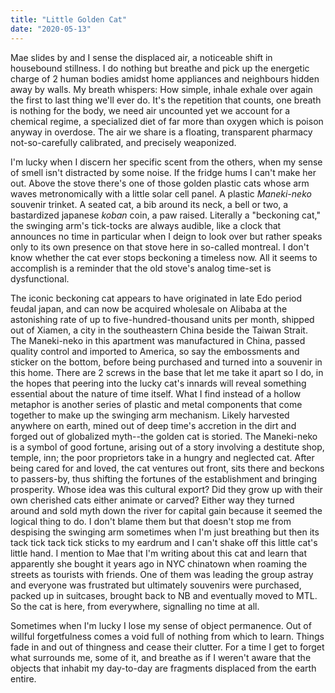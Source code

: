 ```yaml
---
title: "Little Golden Cat"
date: "2020-05-13"
---
```


Mae slides by and I sense the displaced air, a noticeable shift in housebound stillness. I do nothing but breathe and pick up the energetic charge of 2 human bodies amidst home appliances and neighbours hidden away by walls. My breath whispers: How simple, inhale exhale over again the first to last thing we'll ever do. It's the repetition that counts, one breath is nothing for the body, we need air uncounted yet we account for a chemical regime, a specialized diet of far more than oxygen which is poison anyway in overdose. The air we share is a floating, transparent pharmacy not-so-carefully calibrated, and precisely weaponized.

I'm lucky when I discern her specific scent from the others, when my sense of smell isn't distracted by some noise. If the fridge hums I can't make her out. Above the stove there's one of those golden plastic cats whose arm waves metronomically with a little solar cell panel. A plastic _Maneki-neko_ souvenir trinket. A seated cat, a bib around its neck, a bell or two, a bastardized japanese _koban_ coin, a paw raised. Literally a "beckoning cat," the swinging arm's tick-tocks are always audible, like a clock that announces no time in particular when I deign to look over but rather speaks only to its own presence on that stove here in so-called montreal. I don't know whether the cat ever stops beckoning a timeless now. All it seems to accomplish is a reminder that the old stove's analog time-set is dysfunctional.

The iconic beckoning cat appears to have originated in late Edo period feudal japan, and can now be acquired wholesale on Alibaba at the astonishing rate of up to five-hundred-thousand units per month, shipped out of Xiamen, a city in the southeastern China beside the Taiwan Strait. The Maneki-neko in this apartment was manufactured in China, passed quality control and imported to America, so say the embossments and sticker on the bottom, before being purchased and turned into a souvenir in this home. There are 2 screws in the base that let me take it apart so I do, in the hopes that peering into the lucky cat's innards will reveal something essential about the nature of time itself. What I find instead of a hollow metaphor is another series of plastic and metal components that come together to make up the swinging arm mechanism. Likely harvested anywhere on earth, mined out of deep time's accretion in the dirt and forged out of globalized myth--the golden cat is storied. The Maneki-neko is a symbol of good fortune, arising out of a story involving a destitute shop, temple, inn; the poor proprietors take in a hungry and neglected cat. After being cared for and loved, the cat ventures out front, sits there and beckons to passers-by, thus shifting the fortunes of the establishment and bringing prosperity. Whose idea was this cultural export? Did they grow up with their own cherished cats either animate or carved? Either way they turned around and sold myth down the river for capital gain because it seemed the logical thing to do. I don't blame them but that doesn't stop me from despising the swinging arm sometimes when I'm just breathing but then its tack tick tack tick sticks to my eardrum and I can't shake off this little cat's little hand. I mention to Mae that I'm writing about this cat and learn that apparently she bought it years ago in NYC chinatown when roaming the streets as tourists with friends. One of them was leading the group astray and everyone was frustrated but ultimately souvenirs were purchased, packed up in suitcases, brought back to NB and eventually moved to MTL. So the cat is here, from everywhere, signalling no time at all.

Sometimes when I'm lucky I lose my sense of object permanence. Out of willful forgetfulness comes a void full of nothing from which to learn. Things fade in and out of thingness and cease their clutter. For a time I get to forget what surrounds me, some of it, and breathe as if I weren't aware that the objects that inhabit my day-to-day are fragments displaced from the earth entire.
